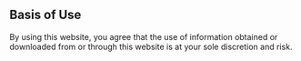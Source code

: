 ##  Basis of Use

By using this website, you agree that the use of information obtained or
downloaded from or through this website is at your sole discretion and risk.
